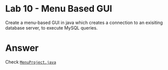 # Lab 10 - Menu Based GUI

Create a menu-based GUI in java which creates a connection to an exisiting database server, to execute MySQL queries.

# Answer

Check [`MenuProject.java`](MenuProject.java)